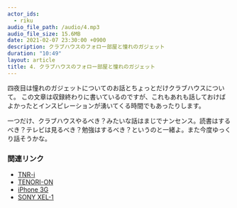 ```yaml
---
actor_ids:
  - riku
audio_file_path: /audio/4.mp3
audio_file_size: 15.6MB
date: 2021-02-07 23:30:00 +0900
description: クラブハウスのフォロー部屋と憧れのガジェット
duration: "10:49"
layout: article
title: 4. クラブハウスのフォロー部屋と憧れのガジェット
---
```


四夜目は憧れのガジェットについてのお話とちょっとだけクラブハウスについて。
この文章は収録終わりに書いているのですが、これもあれも話しておけばよかったとインスピレーションが湧いてくる時間でもあったりします。

一つだけ、クラブハウスやるべき？みたいな話はまじでナンセンス。読書はするべき？テレビは見るべき？勉強はするべき？というのと一緒よ。また今度ゆっくり話そうかな。

### 関連リンク

- [TNR-i](https://jp.yamaha.com/products/music_production/apps/tnr-i/index.html)
- [TENORI-ON](https://www.yamaha.com/ja/about/design/synapses/id_005/)
- [iPhone 3G](https://www.softbank.jp/corp/group/sbm/news/press/2008/20080708_01/)
- [SONY XEL-1](https://www.sony.jp/oel/products/XEL-1/)

